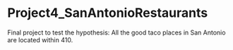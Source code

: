# Project4_SanAntonioRestaurants
Final project to test the hypothesis: All the good taco places in San Antonio are located within 410.

